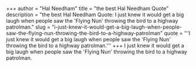 +++
author = "Hal Needham"
title = "the best Hal Needham Quote"
description = "the best Hal Needham Quote: I just knew it would get a big laugh when people saw the 'Flying Nun' throwing the bird to a highway patrolman."
slug = "i-just-knew-it-would-get-a-big-laugh-when-people-saw-the-flying-nun-throwing-the-bird-to-a-highway-patrolman"
quote = '''I just knew it would get a big laugh when people saw the 'Flying Nun' throwing the bird to a highway patrolman.'''
+++
I just knew it would get a big laugh when people saw the 'Flying Nun' throwing the bird to a highway patrolman.
